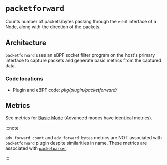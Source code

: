 # `packetforward`

Counts number of packets/bytes passing through the `eth0` interface of a Node, along with the direction of the packets.

## Architecture

`packetforward` uses an eBPF socket filter program on the host's primary interface to capture packets and generate basic metrics from the captured data.

### Code locations

- Plugin and eBPF code: *pkg/plugin/packetforward/*

## Metrics

See metrics for [Basic Mode](../../modes/basic.md#plugin-packetforward-linux) (Advanced modes have identical metrics).

:::note

`adv_forward_count` and `adv_forward_bytes` metrics are NOT associated with `packetforward` plugin despite similarities in name.
These metrics are associated with [`packetparser`](./packetparser.md).

:::
